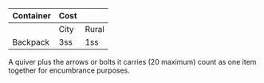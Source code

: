 | Container | Cost |       |
| --------- | ---- | ----- |
|           | City | Rural |
| Backpack  | 3ss  | 1ss   |
A quiver plus the arrows or bolts it carries (20 maximum) count as one item together for encumbrance purposes.